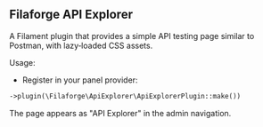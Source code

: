 ## Filaforge API Explorer

A Filament plugin that provides a simple API testing page similar to Postman, with lazy‑loaded CSS assets.

Usage:

- Register in your panel provider:

```php
->plugin(\Filaforge\ApiExplorer\ApiExplorerPlugin::make())
```

The page appears as "API Explorer" in the admin navigation.


